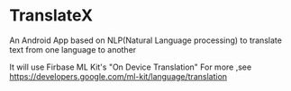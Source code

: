 # TranslateX
An Android App based on NLP(Natural Language processing) to translate text from one language to another

It will use Firbase ML Kit's "On Device Translation"
For more ,see https://developers.google.com/ml-kit/language/translation
